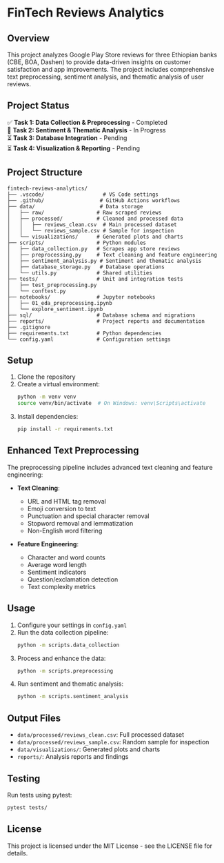 # FinTech Reviews Analytics

## Overview

This project analyzes Google Play Store reviews for three Ethiopian banks (CBE, BOA, Dashen) to provide data-driven insights on customer satisfaction and app improvements. The project includes comprehensive text preprocessing, sentiment analysis, and thematic analysis of user reviews.

## Project Status

✅ **Task 1: Data Collection & Preprocessing** - Completed  
🔄 **Task 2: Sentiment & Thematic Analysis** - In Progress  
⏳ **Task 3: Database Integration** - Pending  
⏳ **Task 4: Visualization & Reporting** - Pending

## Project Structure

```
fintech-reviews-analytics/
├── .vscode/                   # VS Code settings
├── .github/                  # GitHub Actions workflows
├── data/                     # Data storage
│   ├── raw/                 # Raw scraped reviews
│   ├── processed/           # Cleaned and processed data
│   │   ├── reviews_clean.csv  # Main processed dataset
│   │   └── reviews_sample.csv # Sample for inspection
│   └── visualizations/      # Generated plots and charts
├── scripts/                 # Python modules
│   ├── data_collection.py   # Scrapes app store reviews
│   ├── preprocessing.py     # Text cleaning and feature engineering
│   ├── sentiment_analysis.py # Sentiment and thematic analysis
│   ├── database_storage.py   # Database operations
│   └── utils.py             # Shared utilities
├── tests/                   # Unit and integration tests
│   ├── test_preprocessing.py
│   └── conftest.py
├── notebooks/               # Jupyter notebooks
│   ├── 01_eda_preprocessing.ipynb
│   └── explore_sentiment.ipynb
├── sql/                     # Database schema and migrations
├── reports/                 # Project reports and documentation
├── .gitignore
├── requirements.txt         # Python dependencies
└── config.yaml              # Configuration settings
```

## Setup

1. Clone the repository
2. Create a virtual environment:
   ```bash
   python -m venv venv
   source venv/bin/activate  # On Windows: venv\Scripts\activate
   ```
3. Install dependencies:
   ```bash
   pip install -r requirements.txt
   ```

## Enhanced Text Preprocessing

The preprocessing pipeline includes advanced text cleaning and feature engineering:

- **Text Cleaning**:
  - URL and HTML tag removal
  - Emoji conversion to text
  - Punctuation and special character removal
  - Stopword removal and lemmatization
  - Non-English word filtering

- **Feature Engineering**:
  - Character and word counts
  - Average word length
  - Sentiment indicators
  - Question/exclamation detection
  - Text complexity metrics

## Usage

1. Configure your settings in `config.yaml`
2. Run the data collection pipeline:
   ```bash
   python -m scripts.data_collection
   ```
3. Process and enhance the data:
   ```bash
   python -m scripts.preprocessing
   ```
4. Run sentiment and thematic analysis:
   ```bash
   python -m scripts.sentiment_analysis
   ```

## Output Files

- `data/processed/reviews_clean.csv`: Full processed dataset
- `data/processed/reviews_sample.csv`: Random sample for inspection
- `data/visualizations/`: Generated plots and charts
- `reports/`: Analysis reports and findings

## Testing

Run tests using pytest:
```bash
pytest tests/
```

## License

This project is licensed under the MIT License - see the LICENSE file for details.





